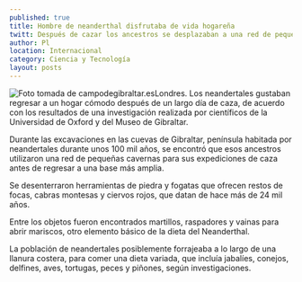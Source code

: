 ```yaml
---
published: true
title: Hombre de neanderthal disfrutaba de vida hogareña
twitt: Después de cazar los ancestros se desplazaban a una red de pequeñas cavernas antes de regresar a una base más amplia.
author: Pl
location: Internacional
category: Ciencia y Tecnología
layout: posts
---
```


![Foto tomada de campodegibraltar.es](http://i.imgur.com/zPcwDzWm.jpg)Londres. Los neandertales gustaban regresar a un hogar cómodo después de un largo día de caza, de acuerdo con los resultados de una investigación realizada por científicos de la Universidad de Oxford y del Museo de Gibraltar.
 
Durante las excavaciones en las cuevas de Gibraltar, península habitada por neandertales durante unos 100 mil años, se encontró que esos ancestros utilizaron una red de pequeñas cavernas para sus expediciones de caza antes de regresar a una base más amplia.
 
Se desenterraron herramientas de piedra y fogatas que ofrecen restos de focas, cabras montesas y ciervos rojos, que datan de hace más de 24 mil años.
 
Entre los objetos fueron encontrados martillos, raspadores y vainas para abrir mariscos, otro elemento básico de la dieta del Neanderthal.
 
La población de neandertales posiblemente forrajeaba a lo largo de una llanura costera, para comer una dieta variada, que incluía jabalíes, conejos, delfines, aves, tortugas, peces y piñones, según investigaciones.
